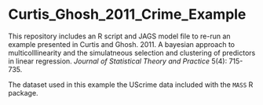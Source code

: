 Curtis_Ghosh_2011_Crime_Example
===============================

This repository includes an R script and JAGS model file to re-run an example
presented in Curtis and Ghosh. 2011. A bayesian approach to multicolllinearity
and the simulatneous selection and clustering of predictors in linear 
regression. *Journal of Statistical Theory and Practice* 5(4): 715-735.

The dataset used in this example the UScrime data included with the
`MASS` R package.
